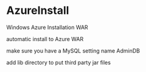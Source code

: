# AzureInstall
Windows Azure Installation WAR

automatic install to Azure WAR 

make sure you have a MySQL setting name AdminDB 

add lib directory to put third party jar files